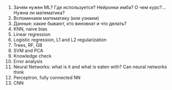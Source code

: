    1. Зачем нужен ML? Где используется? Нейронки имба? О чем курс?... Нужна ли математика?
   2. Вспоминаем математику (или узнаем)
   3. Данные: какие бывают, кто виновнат и что делать?
   4. KNN, naive bias
   5. Linear regression
   6. Logistic regression, L1 and L2 regularization
   7. Trees, RF, GB
   8. SVM and PCA
   9. Knowledge check
   10. Error analysis
   11. Neural Networks: what is it and what is eaten with? Can neural networks think
   12. Perceptron, fully connected NN
   13. CNN

